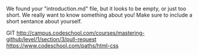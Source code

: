 We found your "introduction.md" file, but it looks to be empty, or just too short. We really want to know something about you! Make sure to include a short sentance about yourself.

GIT
http://campus.codeschool.com/courses/mastering-github/level/1/section/3/pull-request
https://www.codeschool.com/paths/html-css
